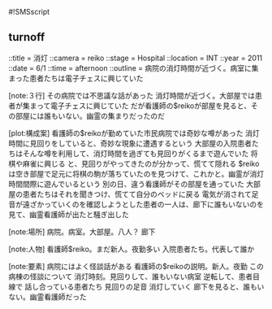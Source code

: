 #!SMSscript

## turnoff

::title = 消灯
::camera = reiko
::stage = Hospital
::location = INT
::year = 2011
::date = 6/1
::time = afternoon
::outline = 病院の消灯時間が近づく。病室に集まった患者たちは電子チェスに興じていた

[note:３行]
その病院では不思議な話があった
消灯時間が近づく。大部屋では患者が集まって電子チェスに興じていた
だが看護師の$reikoが部屋を見ると、その部屋には誰もいない。幽霊の集まりだったのだ

[plot:構成案]
看護師の$reikoが勤めていた市民病院では奇妙な噂があった
消灯時間に見回りをしていると、奇妙な現象に遭遇するという
大部屋の入院患者たちはそんな噂を利用して、消灯時間を過ぎても見回りがくるまで遊んでいた
将棋や麻雀に興じる
と、見回りがやってきたのが分かって、慌てて隠れる
$reikoは空き部屋で足元に将棋の駒が落ちていたのを見つけて、これかと。幽霊が消灯時間間際に遊んでいるという
別の日、違う看護師がその部屋を通っていた
大部屋の患者たちはそれを聞きつけ、慌てて自分のベッドに戻る
電気が消されて足音が遠ざかっていくのを確認しようとした患者の一人は、廊下に誰もいないのを見て、幽霊看護師が出たと騒ぎ出した

[note:場所]
病院。病室。大部屋。八人？
廊下

[note:人物]
看護師$reiko。まだ新人。夜勤多い
入院患者たち。代表して誰か

[note:要素]
病院にはよく怪談話がある
看護師の$reikoの説明。新人。夜勤
この病棟の怪談について
消灯時刻。見回りして、誰もいない病室
逆転して、患者目線で
話し合っている患者たち
見回りの足音
消灯していく
廊下を見ると、誰もいない。幽霊看護師だった
